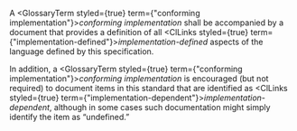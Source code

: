  



A <GlossaryTerm styled={true} term={"conforming implementation"}><i>conforming implementation</i></GlossaryTerm> shall be accompanied by a document that provides a definition of all <ClLinks styled={true} term={"implementation-defined"}><i>implementation-defined</i></ClLinks> aspects of the language defined by this specification. 



In addition, a <GlossaryTerm styled={true} term={"conforming implementation"}><i>conforming implementation</i></GlossaryTerm> is encouraged (but not required) to document items in this standard that are identified as <ClLinks styled={true} term={"implementation-dependent"}><i>implementation-dependent</i></ClLinks>, although in some cases such documentation might simply identify the item as “undefined.” 



